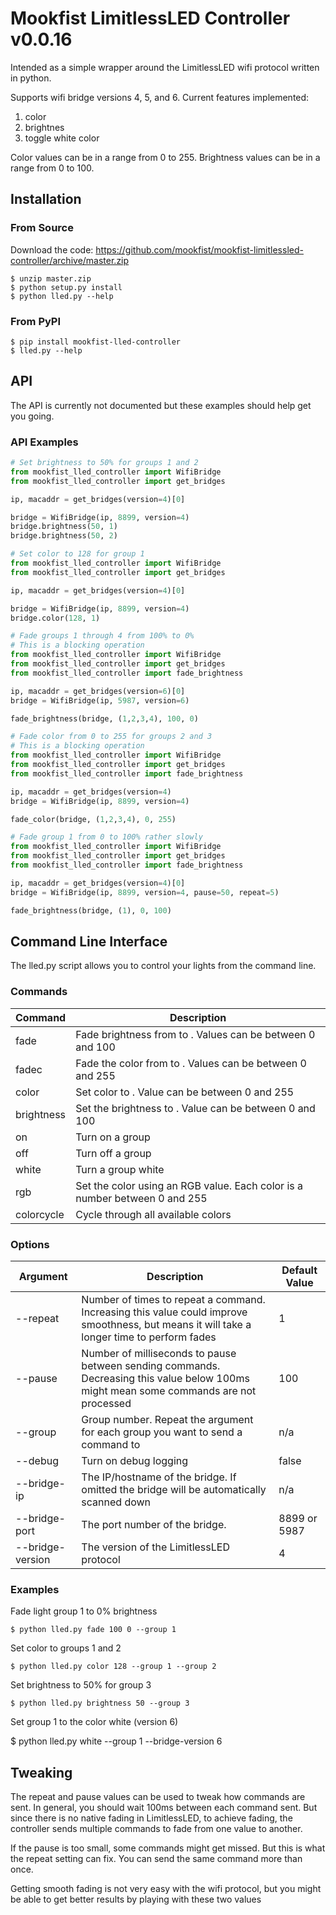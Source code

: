 # Mookfist LimitlessLED Controller v0.0.16

Intended as a simple wrapper around the LimitlessLED wifi protocol written in python.

Supports wifi bridge versions 4, 5, and 6. Current features implemented:

1. color
2. brightnes
3. toggle white color

Color values can be in a range from 0 to 255.
Brightness values can be in a range from 0 to 100.

## Installation

### From Source

Download the code: https://github.com/mookfist/mookfist-limitlessled-controller/archive/master.zip

```
$ unzip master.zip
$ python setup.py install
$ python lled.py --help
```

### From PyPI

```
$ pip install mookfist-lled-controller
$ lled.py --help
```

## API

The API is currently not documented but these examples should help get you going.

### API Examples
```python
# Set brightness to 50% for groups 1 and 2
from mookfist_lled_controller import WifiBridge
from mookfist_lled_controller import get_bridges

ip, macaddr = get_bridges(version=4)[0]

bridge = WifiBridge(ip, 8899, version=4)
bridge.brightness(50, 1)
bridge.brightness(50, 2)
```

```python
# Set color to 128 for group 1
from mookfist_lled_controller import WifiBridge
from mookfist_lled_controller import get_bridges

ip, macaddr = get_bridges(version=4)[0]

bridge = WifiBridge(ip, 8899, version=4)
bridge.color(128, 1)
```

```python
# Fade groups 1 through 4 from 100% to 0%
# This is a blocking operation
from mookfist_lled_controller import WifiBridge
from mookfist_lled_controller import get_bridges
from mookfist_lled_controller import fade_brightness

ip, macaddr = get_bridges(version=6)[0]
bridge = WifiBridge(ip, 5987, version=6)

fade_brightness(bridge, (1,2,3,4), 100, 0)
```

```python
# Fade color from 0 to 255 for groups 2 and 3
# This is a blocking operation
from mookfist_lled_controller import WifiBridge
from mookfist_lled_controller import get_bridges
from mookfist_lled_controller import fade_brightness

ip, macaddr = get_bridges(version=4)
bridge = WifiBridge(ip, 8899, version=4)

fade_color(bridge, (1,2,3,4), 0, 255)
```

```python
# Fade group 1 from 0 to 100% rather slowly
from mookfist_lled_controller import WifiBridge
from mookfist_lled_controller import get_bridges
from mookfist_lled_controller import fade_brightness

ip, macaddr = get_bridges(version=4)[0]
bridge = WifiBridge(ip, 8899, version=4, pause=50, repeat=5)

fade_brightness(bridge, (1), 0, 100)
```


## Command Line Interface

The lled.py script allows you to control your lights from the command line.

### Commands

| Command | Description |
| ------- | ----------- |
| fade <start> <end>   | Fade brightness from <start> to <end>. Values can be between 0 and 100 |
| fadec <start> <end> | Fade the color from <start> to <end>. Values can be between 0 and 255 |
| color <color> | Set color to <color>. Value can be between 0 and 255 |
| brightness <brightness> | Set the brightness to <brightness>. Value can be between 0 and 100 |
| on | Turn on a group |
| off | Turn off a group |
| white | Turn a group white |
| rgb <r> <g> <b> | Set the color using an RGB value. Each color is a number between 0 and 255 |
| colorcycle | Cycle through all available colors |


### Options
| Argument | Description | Default Value |
| -------- | ----------- | ------------- |
| --repeat         | Number of times to repeat a command. Increasing this value could improve smoothness, but means it will take a longer time to perform fades | 1 |
| --pause          | Number of milliseconds to pause between sending commands. Decreasing this value below 100ms might mean some commands are not processed | 100 |
| --group          | Group number. Repeat the argument for each group you want to send a command to | n/a |
| --debug          | Turn on debug logging | false |
| --bridge-ip      | The IP/hostname of the bridge. If omitted the bridge will be automatically scanned down | n/a |
| --bridge-port    | The port number of the bridge. | 8899 or 5987 |
| --bridge-version | The version of the LimitlessLED protocol | 4 |


### Examples


Fade light group 1 to 0% brightness

```
$ python lled.py fade 100 0 --group 1
```

Set color to groups 1 and 2
```
$ python lled.py color 128 --group 1 --group 2
```

Set brightness to 50% for group 3
```
$ python lled.py brightness 50 --group 3
```

Set group 1 to the color white (version 6)

$ python lled.py white --group 1 --bridge-version 6

## Tweaking

The repeat and pause values can be used to tweak how commands are sent. In general, you should wait 100ms between each command sent. But since there is no native fading in LimitlessLED, to achieve fading, the controller sends multiple commands to fade from one value to another.

If the pause is too small, some commands might get missed. But this is what the repeat setting can fix. You can send the same command more than once.

Getting smooth fading is not very easy with the wifi protocol, but you might be able to get better results by playing with these two values
